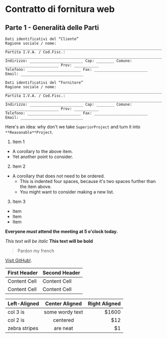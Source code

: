 # Contratto di fornitura web

## Parte 1 - Generalità delle Parti
```
Dati identificativi del “Cliente” 
Ragione sociale / nome: ____________________________________________________________________________
Partita I.V.A. / Cod.Fisc.: ________________________________________________________________________
Indirizzo: ________________________ Cap: ________ Comune: ________________________ Prov: ___________ 
Telefono: ________________________ Fax: ________________________ Email: ____________________________

Dati identificativi del “Fornitore” 
Ragione sociale / nome: ____________________________________________________________________________
Partita I.V.A. / Cod.Fisc.: ________________________________________________________________________ 
Indirizzo: ________________________ Cap: ________ Comune: ________________________ Prov: ___________ 
Telefono: ________________________ Fax: ________________________ Email: ____________________________
```

Here's an idea: why don't we take `SuperiorProject` and turn it into `**Reasonable**Project`.

1. Item 1
  * A corollary to the above item.
  * Yet another point to consider.
2. Item 2
  * A corollary that does not need to be ordered.
    * This is indented four spaces, because it's two spaces further than the item above.
    * You might want to consider making a new list.
3. Item 3


* Item
* Item
* Item

**Everyone _must_ attend the meeting at 5 o'clock today.**

*This text will be italic*
**This text will be bold**

> Pardon my french

[Visit GitHub!](www.github.com).

| First Header  | Second Header |
| ------------- | ------------- |
| Content Cell  | Content Cell  |
| Content Cell  | Content Cell  |

| Left-Aligned  | Center Aligned  | Right Aligned |
| :------------ |:---------------:| -----:|
| col 3 is      | some wordy text | $1600 |
| col 2 is      | centered        |   $12 |
| zebra stripes | are neat        |    $1 |
